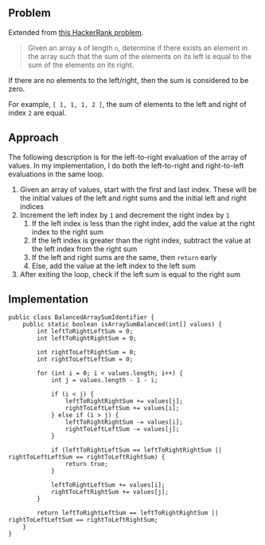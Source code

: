 ## Problem

Extended from [this HackerRank problem](https://www.hackerrank.com/challenges/sherlock-and-array).

> Given an array `A` of length `n`, determine if there exists an element in the array such that the sum of the elements on
its left is equal to the sum of the elements on its right.

If there are no elements to the left/right, then the sum is considered to be zero.

For example, `[ 1, 1, 1, 2 ]`, the sum of elements to the left and right of index `2` are equal.

## Approach

The following description is for the left-to-right evaluation of the array of values. In my implementation, I do both the
left-to-right and right-to-left evaluations in the same loop.

1. Given an array of values, start with the first and last index. These will be the initial values of the left and
   right sums and the initial left and right indices
2. Increment the left index by `1` and decrement the right index by `1`
   1. If the left index is less than the right index, add the value at the right index to the right sum
   2. If the left index is greater than the right index, subtract the value at the left index from the right sum
   3. If the left and right sums are the same, then `return` early
   4. Else, add the value at the left index to the left sum
3. After exiting the loop, check if the left sum is equal to the right sum

## Implementation

<!-- language: lang-java -->

    public class BalancedArraySumIdentifier {
        public static boolean isArraySumBalanced(int[] values) {
            int leftToRightLeftSum = 0;
            int leftToRightRightSum = 0;

            int rightToLeftRightSum = 0;
            int rightToLeftLeftSum = 0;

            for (int i = 0; i < values.length; i++) {
                int j = values.length - 1 - i;

                if (i < j) {
                    leftToRightRightSum += values[j];
                    rightToLeftLeftSum += values[i];
                } else if (i > j) {
                    leftToRightRightSum -= values[i];
                    rightToLeftLeftSum -= values[j];
                }

                if (leftToRightLeftSum == leftToRightRightSum || rightToLeftLeftSum == rightToLeftRightSum) {
                    return true;
                }

                leftToRightLeftSum += values[i];
                rightToLeftRightSum += values[j];
            }

            return leftToRightLeftSum == leftToRightRightSum || rightToLeftLeftSum == rightToLeftRightSum;
        }
    }

